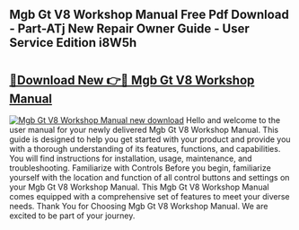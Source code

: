 ## Mgb Gt V8 Workshop Manual Free Pdf Download - Part-ATj New Repair Owner Guide - User Service Edition i8W5h

# <h2><a href="http://bc83027.oget.top/?id=Mgb+Gt+V8+Workshop+Manual">🔗Download New 👉🔴 Mgb Gt V8 Workshop Manual</a></h2>

[![Mgb Gt V8 Workshop Manual new download](https://i.imgur.com/5g1atiW.png)](http://bc83027.oget.top/?id=Mgb+Gt+V8+Workshop+Manual)
Hello and welcome to the user manual for your newly delivered Mgb Gt V8 Workshop Manual. This guide is designed to help you get started with your product and provide you with a thorough understanding of its features, functions, and capabilities. You will find instructions for installation, usage, maintenance, and troubleshooting. Familiarize with Controls Before you begin, familiarize yourself with the location and function of all control buttons and settings on your Mgb Gt V8 Workshop Manual. This Mgb Gt V8 Workshop Manual comes equipped with a comprehensive set of features to meet your diverse needs. Thank You for Choosing Mgb Gt V8 Workshop Manual. We are excited to be part of your journey.

